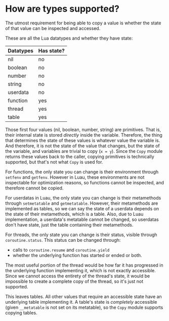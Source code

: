 # How are types supported?

The utmost requirement for being able to copy a value is whether the state of that value can be inspected and accessed.

These are all the Lua datatypes and whether they have state:

| Datatypes | Has state? |
|---|---|
| nil | no |
| boolean | no |
| number | no |
| string | no |
| userdata | no |
| function | yes |
| thread | yes |
| table | yes |

Those first four values (nil, boolean, number, string) are primitives. That is, their internal state is stored *directly* inside the variable. Therefore, the thing that determines the state of these values is whatever value the variable is. And therefore, it is not the state of the value that changes, but the state of the variable, and variables are trivial to copy (`x = y`). Since the `Copy` module returns these values back to the caller, copying primitives is technically supported, but that's not what `Copy` is used for.

For functions, the only state you can change is their environment through `setfenv` and `getfenv`. However in Luau, these environments are not inspectable for optimization reasons, so functions cannot be inspected, and therefore cannot be copied.

For userdatas in Luau, the only state you can change is their metamethods through `setmetatable` and `getmetatable`. However, their metamethods are implemented as tables, so we can say the state of a userdata depends on the state of their metamethods, which is a table. Also, due to Luau implementation, a userdata's metatable cannot be changed, so userdatas don't have state, just the table containing their metamethods.

For threads, the only state you can change is their status, visible through `coroutine.status`. This status can be changed through:

- calls to `coroutine.resume` and `coroutine.yield`
- whether the underlying function has started or ended or both.

The most useful portion of the thread would be how far it has progressed in the underlying function implementing it, which is not exactly accessible. Since we cannot access the entirety of the thread's state, it would be impossible to create a complete copy of the thread, so it's just not supported.

This leaves tables. All other values that require an accessible state have an underlying table implementing it. A table's state is *completely* accessible (given `__metatable` is not set on its metatable), so the `Copy` module supports copying tables.
